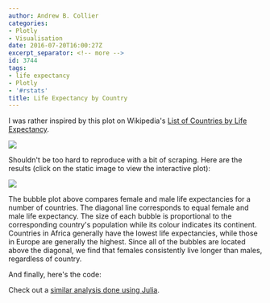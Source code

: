 ```yaml
---
author: Andrew B. Collier
categories:
- Plotly
- Visualisation
date: 2016-07-20T16:00:27Z
excerpt_separator: <!-- more -->
id: 3744
tags:
- life expectancy
- Plotly
- '#rstats'
title: Life Expectancy by Country
---
```


<!--more-->

I was rather inspired by this plot on Wikipedia's [List of Countries by Life Expectancy](https://en.wikipedia.org/wiki/List_of_countries_by_life_expectancy).

<img src="/img/2016/07/country-life-expectancy-wikipedia.png" >

Shouldn't be too hard to reproduce with a bit of scraping. Here are the results (click on the static image to view the interactive plot):

<img src="/img/2016/07/country-life-expectancy.png" >

The bubble plot above compares female and male life expectancies for a number of countries. The diagonal line corresponds to equal female and male life expectancy. The size of each bubble is proportional to the corresponding country's population while its colour indicates its continent. Countries in Africa generally have the lowest life expectancies, while those in Europe are generally the highest. Since all of the bubbles are located above the diagonal, we find that females consistently live longer than males, regardless of country.

And finally, here's the code:

<script src="https://gist-it.appspot.com/github/DataWookie/lifespan/blob/master/scripts/scrape-wikipedia.R?footer=minimal"></script>

Check out a [similar analysis done using Julia](https://www.ivankuznetsov.com/2016/08/life-expectancy-by-country.html).
